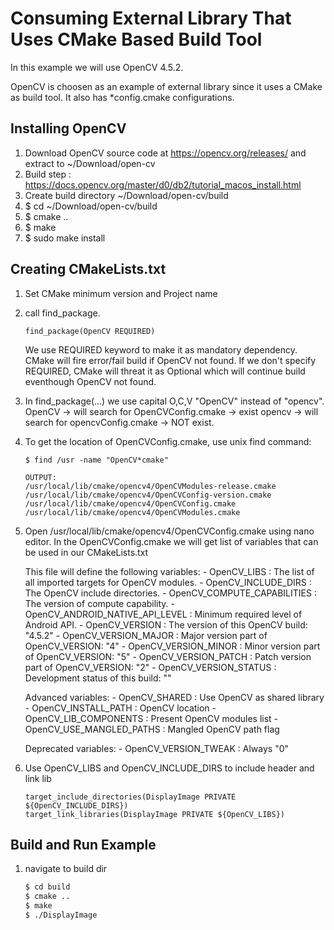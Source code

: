 # Consuming External Library That Uses CMake Based Build Tool

In this example we will use OpenCV 4.5.2.

OpenCV is choosen as an example of external library since it uses a CMake as build tool.
It also has *config.cmake configurations.

## Installing OpenCV
1. Download OpenCV source code at https://opencv.org/releases/ and extract to ~/Download/open-cv
2. Build step : https://docs.opencv.org/master/d0/db2/tutorial_macos_install.html
3. Create build directory ~/Download/open-cv/build
4. $ cd ~/Download/open-cv/build
5. $ cmake ..
6. $ make
7. $ sudo make install

## Creating CMakeLists.txt
1. Set CMake minimum version and Project name
2. call find_package. 
    ``` 
    find_package(OpenCV REQUIRED)
    ```
    We use REQUIRED keyword to make it as mandatory dependency. CMake will fire error/fail build if OpenCV not found. If we don't specify REQUIRED, CMake will threat it as Optional which will continue build eventhough OpenCV not found. 

3. In find_package(...) we use capital O,C,V "OpenCV" instead of "opencv".
    OpenCV -> will search for OpenCVConfig.cmake -> exist
    opencv -> will search for opencvConfig.cmake -> NOT exist.

4. To get the location of OpenCVConfig.cmake, use unix find command:
    ```
    $ find /usr -name "OpenCV*cmake"

    OUTPUT:
    /usr/local/lib/cmake/opencv4/OpenCVModules-release.cmake
    /usr/local/lib/cmake/opencv4/OpenCVConfig-version.cmake
    /usr/local/lib/cmake/opencv4/OpenCVConfig.cmake
    /usr/local/lib/cmake/opencv4/OpenCVModules.cmake
    ```
5. Open /usr/local/lib/cmake/opencv4/OpenCVConfig.cmake using nano editor. 
    In the OpenCVConfig.cmake we will get list of variables that can be used in our CMakeLists.txt

    This file will define the following variables:
       - OpenCV_LIBS                     : The list of all imported targets for OpenCV modules.
       - OpenCV_INCLUDE_DIRS             : The OpenCV include directories.
       - OpenCV_COMPUTE_CAPABILITIES     : The version of compute capability.
       - OpenCV_ANDROID_NATIVE_API_LEVEL : Minimum required level of Android API.
       - OpenCV_VERSION                  : The version of this OpenCV build: "4.5.2"
       - OpenCV_VERSION_MAJOR            : Major version part of OpenCV_VERSION: "4"
       - OpenCV_VERSION_MINOR            : Minor version part of OpenCV_VERSION: "5"
       - OpenCV_VERSION_PATCH            : Patch version part of OpenCV_VERSION: "2"
       - OpenCV_VERSION_STATUS           : Development status of this build: ""
 
    Advanced variables:
       - OpenCV_SHARED                   : Use OpenCV as shared library
       - OpenCV_INSTALL_PATH             : OpenCV location
       - OpenCV_LIB_COMPONENTS           : Present OpenCV modules list
       - OpenCV_USE_MANGLED_PATHS        : Mangled OpenCV path flag
 
    Deprecated variables:
       - OpenCV_VERSION_TWEAK            : Always "0"
 
6. Use OpenCV_LIBS and OpenCV_INCLUDE_DIRS to include header and link lib 

   ```
   target_include_directories(DisplayImage PRIVATE ${OpenCV_INCLUDE_DIRS})
   target_link_libraries(DisplayImage PRIVATE ${OpenCV_LIBS})

   ```

## Build and Run Example
1. navigate to build dir
   ``` bash
   $ cd build
   $ cmake ..
   $ make
   $ ./DisplayImage
   ```